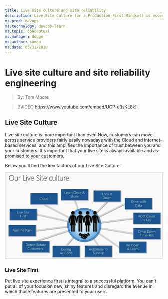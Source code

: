 ```yaml
---
title: Live site culture and site reliability
description: Live-Site Culture (or a Production-First Mindset) is essential to running a service. Tom Moore discusses both how we handle service reliability and how we practice. Along the way, Tom Moore discusses how we use telemetry to monitor VSTS and gain continual insight into both the health and usage of the service.
ms.prod: devops
ms.technology: devops-learn
ms.topic: conceptual
ms.manager: douge
ms.author: samgu
ms.date: 05/31/2018
---
```


# Live site culture and site reliability engineering
> By: Tom Moore

> [!VIDEO https://www.youtube.com/embed/UCP-e3sKL8k]

## Live Site Culture
Live site culture is more important than ever. Now, customers can move across service providers fairly easily nowadays with the Cloud and Internet-based services, and this amplifies the importance of trust between you and your customers. It's important that your live site is always available and as-promised to your customers. 

Below you'll find the key factors of our Live Site Culture.

![Our Live Site Culture](_img/live-site-culture.png)

### Live Site First

Put live site experience first is integral to a successful platform. You can't put all of your focus on new, shiny features and disregard the avenue in which those features are presented to your users.